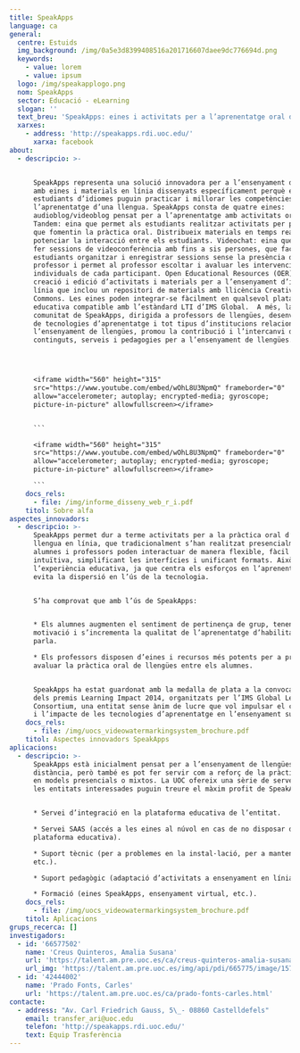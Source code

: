 ```yaml
---
title: SpeakApps
language: ca
general:
  centre: Estuids
  img_background: /img/0a5e3d8399408516a201716607daee9dc776694d.png
  keywords:
    - value: lorem
    - value: ipsum
  logo: /img/speakapplogo.png
  nom: SpeakApps
  sector: Educació - eLearning
  slogan: ''
  text_breu: 'SpeakApps: eines i activitats per a l’aprenentatge oral de les llengües'
  xarxes:
    - address: 'http://speakapps.rdi.uoc.edu/'
      xarxa: facebook
about:
  - descripcio: >-


      SpeakApps representa una solució innovadora per a l’ensenyament d’idiomes
      amb eines i materials en línia dissenyats específicament perquè els
      estudiants d’idiomes puguin practicar i millorar les competències orals en
      l’aprenentatge d’una llengua. SpeakApps consta de quatre eines:  Langblog:
      audioblog/videoblog pensat per a l’aprenentatge amb activitats orals. 
      Tandem: eina que permet als estudiants realitzar activitats per parelles
      que fomentin la pràctica oral. Distribueix materials en temps real per a
      potenciar la interacció entre els estudiants. Videochat: eina que permet
      fer sessions de videoconferència amb fins a sis persones, que facilita als
      estudiants organitzar i enregistrar sessions sense la presència del
      professor i permet al professor escoltar i avaluar les intervencions
      individuals de cada participant. Open Educational Resources (OER): eina de
      creació i edició d’activitats i materials per a l’ensenyament d’idiomes en
      línia que inclou un repositori de materials amb llicència Creative
      Commons. Les eines poden integrar-se fàcilment en qualsevol plataforma
      educativa compatible amb l’estàndard LTI d’IMS Global.  A més, la
      comunitat de SpeakApps, dirigida a professors de llengües, desenvolupadors
      de tecnologies d’aprenentatge i tot tipus d’institucions relacionades amb
      l’ensenyament de llengües, promou la contribució i l’intercanvi de
      continguts, serveis i pedagogies per a l’ensenyament de llengües.




      <iframe width="560" height="315"
      src="https://www.youtube.com/embed/wOhL8U3NpmQ" frameborder="0"
      allow="accelerometer; autoplay; encrypted-media; gyroscope;
      picture-in-picture" allowfullscreen></iframe>


      ```

      <iframe width="560" height="315"
      src="https://www.youtube.com/embed/wOhL8U3NpmQ" frameborder="0"
      allow="accelerometer; autoplay; encrypted-media; gyroscope;
      picture-in-picture" allowfullscreen></iframe>

      ```
    docs_rels:
      - file: /img/informe_disseny_web_r_i.pdf
    titol: Sobre alfa
aspectes_innovadors:
  - descripcio: >-
      SpeakApps permet dur a terme activitats per a la pràctica oral d’una
      llengua en línia, que tradicionalment s’han realitzat presencialment:
      alumnes i professors poden interactuar de manera flexible, fàcil i
      intuïtiva, simplificant les interfícies i unificant formats. Això millora
      l’experiència educativa, ja que centra els esforços en l’aprenentatge i
      evita la dispersió en l’ús de la tecnologia.


      S’ha comprovat que amb l’ús de SpeakApps:


      * Els alumnes augmenten el sentiment de pertinença de grup, tenen més
      motivació i s’incrementa la qualitat de l’aprenentatge d’habilitats de la
      parla.

      * Els professors disposen d’eines i recursos més potents per a promoure i
      avaluar la pràctica oral de llengües entre els alumnes.


      SpeakApps ha estat guardonat amb la medalla de plata a la convocatòria
      dels premis Learning Impact 2014, organitzats per l’IMS Global Learning
      Consortium, una entitat sense ànim de lucre que vol impulsar el creixement
      i l’impacte de les tecnologies d’aprenentatge en l’ensenyament superior.
    docs_rels:
      - file: /img/uocs_videowatermarkingsystem_brochure.pdf
    titol: Aspectes innovadors SpeakApps
aplicacions:
  - descripcio: >-
      SpeakApps està inicialment pensat per a l’ensenyament de llengües a
      distància, però també es pot fer servir com a reforç de la pràctica oral
      en models presencials o mixtos. La UOC ofereix una sèrie de serveis perquè
      les entitats interessades puguin treure el màxim profit de SpeakApps:


      * Servei d’integració en la plataforma educativa de l’entitat.

      * Servei SAAS (accés a les eines al núvol en cas de no disposar de
      plataforma educativa).

      * Suport tècnic (per a problemes en la instal·lació, per a manteniment,
      etc.).

      * Suport pedagògic (adaptació d’activitats a ensenyament en línia).

      * Formació (eines SpeakApps, ensenyament virtual, etc.).
    docs_rels:
      - file: /img/uocs_videowatermarkingsystem_brochure.pdf
    titol: Aplicacions
grups_recerca: []
investigadors:
  - id: '66577502'
    name: 'Creus Quinteros, Amalia Susana'
    url: 'https://talent.am.pre.uoc.es/ca/creus-quinteros-amalia-susana.html'
    url_img: 'https://talent.am.pre.uoc.es/img/api/pdi/665775/image/1573925440895'
  - id: '42444002'
    name: 'Prado Fonts, Carles'
    url: 'https://talent.am.pre.uoc.es/ca/prado-fonts-carles.html'
contacte:
  - address: "Av. Carl Friedrich Gauss, 5\_- 08860 Castelldefels"
    email: transfer_ari@uoc.edu
    telefon: 'http://speakapps.rdi.uoc.edu/'
    text: Equip Trasferència
---
```


